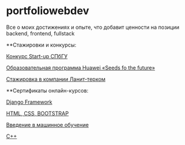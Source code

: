 # portfoliowebdev
Все о моих достижениях и опыте, что добавит ценности на позиции backend, frontend, fullstack

**Стажировки и конкурсы:

[Конкурс Start-up СПбГУ](стартап.pdf)

[Образовательная программа Huawei «Seeds fo the future»](P1370734-min-конвертирован_compressed.pdf)

[Стажировка в компании Ланит-терком](справка_о_стажировке.pdf)

**Сертификаты онлайн-курсов:

[Django Framework](https://vk.cc/awV3zx)

[HTML, CSS, BOOTSTRAP](https://vk.cc/awV3Ej)

[Введение в машинное обучение](https://vk.cc/awV3nI)

[С++](https://stepik.org/cert/42890)

